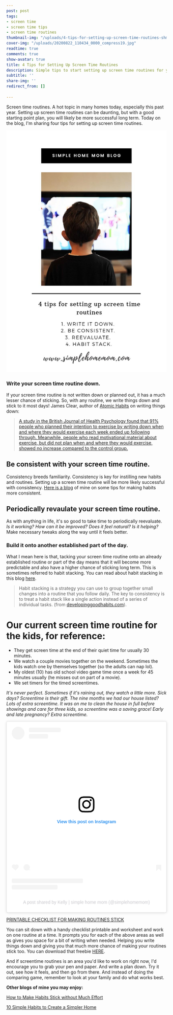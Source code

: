 ```yaml
---
post: post
tags:
- screen time
- screen time tips
- screen time routines
thumbnail-img: "/uploads/4-tips-for-setting-up-screen-time-routines-shm.jpg"
cover-img: "/uploads/20200822_110434_0000_compress19.jpg"
readtime: true
comments: true
show-avatar: true
title: 4 Tips for Setting Up Screen Time Routines
description: Simple tips to start setting up screen time routines for your family.
subtitle: ''
share-img: ''
redirect_from: []

---
```

Screen time routines. A hot topic in many homes today, especially this past year. Setting up screen time routines can be daunting, but with a good starting point plan, you will likely be more successful long term. Today on the blog, I'm sharing four tips for setting up screen time routines.

![A picture of a boy watching TV.](/uploads/4-tips-for-setting-up-screen-time-routines-shm.jpg "4 tips for setting up screen time routines SHM")

### Write your screen time routine down.

If your screen time routine is not written down or planned out, it has a much lesser chance of sticking. So, with any routine, we write things down and stick to it most days! James Clear, author of [Atomic Habits](https://jamesclear.com/atomic-habits) on writing things down:

> [A study in the British Journal of Health Psychology found that 91% people who planned their intention to exercise by writing down when and where they would exercise each week ended up following through. Meanwhile, people who read motivational material about exercise, but did not plan when and where they would exercise, showed no increase compared to the control group. ](https://jamesclear.com/implementation-intentions)

## Be consistent with your screen time routine.

Consistency breeds familiarity. Consistency is key for instilling new habits and routines. Setting up a screen time routine will be more likely successful with consistency. [Here is a blog](https://www.simplehomemom.com/how-to-make-a-plan-to-take-back-your-habits-or-instill-new-ones/) of mine on some tips for making habits more consistent.

## Periodically revaulate your screen time routine.

As with anything in life, it's so good to take time to periodically reevaluate. _Is it working? How can it be improved? Does it feel natural? Is it helping?_ Make necessary tweaks along the way until it feels better.

### Build it onto another established part of the day. 

What I mean here is that, tacking your screen time routine onto an already established routine or part of the day means that it will become more predictable and also have a higher chance of sticking long term. This is sometimes referred to habit stacking. You can read about habit stacking in this blog [here](https://www.simplehomemom.com/how-to-make-habits-stick-without-much-effort/).

> Habit stacking is a strategy you can use to group together small changes into a routine that you follow daily. The key to consistency is to treat a habit stack like a single action instead of a series of individual tasks. (from [developinggoodhabits.com](http://www.developinggoodhabits.com/)).

# Our current screen time routine for the kids, for reference:

* They get screen time at the end of their quiet time for usually 30 minutes.
* We watch a couple movies together on the weekend. Sometimes the kids watch one by themselves together (so the adults can nap lol).
* My oldest (10) has old school video game time once a week for 45 minutes usually (he misses out on part of a movie).
* We set timers for the timed screentimes.

_It's never perfect. Sometimes if it's raining out, they watch a little more. Sick days? Screentime is their gift. The nine months we had our house listed? Lots of extra screentime. It was on me to clean the house in full before showings and care for three kids, so screentime was a saving grace! Early and late pregnancy? Extra screentime._

<blockquote class="instagram-media" data-instgrm-captioned data-instgrm-permalink="https://www.instagram.com/p/CMuho_DB-tu/?utm_source=ig_embed&amp;utm_campaign=loading" data-instgrm-version="13" style=" background:#FFF; border:0; border-radius:3px; box-shadow:0 0 1px 0 rgba(0,0,0,0.5),0 1px 10px 0 rgba(0,0,0,0.15); margin: 1px; max-width:540px; min-width:326px; padding:0; width:99.375%; width:-webkit-calc(100% - 2px); width:calc(100% - 2px);"><div style="padding:16px;"> <a href="https://www.instagram.com/p/CMuho_DB-tu/?utm_source=ig_embed&amp;utm_campaign=loading" style=" background:#FFFFFF; line-height:0; padding:0 0; text-align:center; text-decoration:none; width:100%;" target="_blank"> <div style=" display: flex; flex-direction: row; align-items: center;"> <div style="background-color: #F4F4F4; border-radius: 50%; flex-grow: 0; height: 40px; margin-right: 14px; width: 40px;"></div> <div style="display: flex; flex-direction: column; flex-grow: 1; justify-content: center;"> <div style=" background-color: #F4F4F4; border-radius: 4px; flex-grow: 0; height: 14px; margin-bottom: 6px; width: 100px;"></div> <div style=" background-color: #F4F4F4; border-radius: 4px; flex-grow: 0; height: 14px; width: 60px;"></div></div></div><div style="padding: 19% 0;"></div> <div style="display:block; height:50px; margin:0 auto 12px; width:50px;"><svg width="50px" height="50px" viewBox="0 0 60 60" version="1.1" xmlns="https://www.w3.org/2000/svg" xmlns:xlink="https://www.w3.org/1999/xlink"><g stroke="none" stroke-width="1" fill="none" fill-rule="evenodd"><g transform="translate(-511.000000, -20.000000)" fill="#000000"><g><path d="M556.869,30.41 C554.814,30.41 553.148,32.076 553.148,34.131 C553.148,36.186 554.814,37.852 556.869,37.852 C558.924,37.852 560.59,36.186 560.59,34.131 C560.59,32.076 558.924,30.41 556.869,30.41 M541,60.657 C535.114,60.657 530.342,55.887 530.342,50 C530.342,44.114 535.114,39.342 541,39.342 C546.887,39.342 551.658,44.114 551.658,50 C551.658,55.887 546.887,60.657 541,60.657 M541,33.886 C532.1,33.886 524.886,41.1 524.886,50 C524.886,58.899 532.1,66.113 541,66.113 C549.9,66.113 557.115,58.899 557.115,50 C557.115,41.1 549.9,33.886 541,33.886 M565.378,62.101 C565.244,65.022 564.756,66.606 564.346,67.663 C563.803,69.06 563.154,70.057 562.106,71.106 C561.058,72.155 560.06,72.803 558.662,73.347 C557.607,73.757 556.021,74.244 553.102,74.378 C549.944,74.521 548.997,74.552 541,74.552 C533.003,74.552 532.056,74.521 528.898,74.378 C525.979,74.244 524.393,73.757 523.338,73.347 C521.94,72.803 520.942,72.155 519.894,71.106 C518.846,70.057 518.197,69.06 517.654,67.663 C517.244,66.606 516.755,65.022 516.623,62.101 C516.479,58.943 516.448,57.996 516.448,50 C516.448,42.003 516.479,41.056 516.623,37.899 C516.755,34.978 517.244,33.391 517.654,32.338 C518.197,30.938 518.846,29.942 519.894,28.894 C520.942,27.846 521.94,27.196 523.338,26.654 C524.393,26.244 525.979,25.756 528.898,25.623 C532.057,25.479 533.004,25.448 541,25.448 C548.997,25.448 549.943,25.479 553.102,25.623 C556.021,25.756 557.607,26.244 558.662,26.654 C560.06,27.196 561.058,27.846 562.106,28.894 C563.154,29.942 563.803,30.938 564.346,32.338 C564.756,33.391 565.244,34.978 565.378,37.899 C565.522,41.056 565.552,42.003 565.552,50 C565.552,57.996 565.522,58.943 565.378,62.101 M570.82,37.631 C570.674,34.438 570.167,32.258 569.425,30.349 C568.659,28.377 567.633,26.702 565.965,25.035 C564.297,23.368 562.623,22.342 560.652,21.575 C558.743,20.834 556.562,20.326 553.369,20.18 C550.169,20.033 549.148,20 541,20 C532.853,20 531.831,20.033 528.631,20.18 C525.438,20.326 523.257,20.834 521.349,21.575 C519.376,22.342 517.703,23.368 516.035,25.035 C514.368,26.702 513.342,28.377 512.574,30.349 C511.834,32.258 511.326,34.438 511.181,37.631 C511.035,40.831 511,41.851 511,50 C511,58.147 511.035,59.17 511.181,62.369 C511.326,65.562 511.834,67.743 512.574,69.651 C513.342,71.625 514.368,73.296 516.035,74.965 C517.703,76.634 519.376,77.658 521.349,78.425 C523.257,79.167 525.438,79.673 528.631,79.82 C531.831,79.965 532.853,80.001 541,80.001 C549.148,80.001 550.169,79.965 553.369,79.82 C556.562,79.673 558.743,79.167 560.652,78.425 C562.623,77.658 564.297,76.634 565.965,74.965 C567.633,73.296 568.659,71.625 569.425,69.651 C570.167,67.743 570.674,65.562 570.82,62.369 C570.966,59.17 571,58.147 571,50 C571,41.851 570.966,40.831 570.82,37.631"></path></g></g></g></svg></div><div style="padding-top: 8px;"> <div style=" color:#3897f0; font-family:Arial,sans-serif; font-size:14px; font-style:normal; font-weight:550; line-height:18px;"> View this post on Instagram</div></div><div style="padding: 12.5% 0;"></div> <div style="display: flex; flex-direction: row; margin-bottom: 14px; align-items: center;"><div> <div style="background-color: #F4F4F4; border-radius: 50%; height: 12.5px; width: 12.5px; transform: translateX(0px) translateY(7px);"></div> <div style="background-color: #F4F4F4; height: 12.5px; transform: rotate(-45deg) translateX(3px) translateY(1px); width: 12.5px; flex-grow: 0; margin-right: 14px; margin-left: 2px;"></div> <div style="background-color: #F4F4F4; border-radius: 50%; height: 12.5px; width: 12.5px; transform: translateX(9px) translateY(-18px);"></div></div><div style="margin-left: 8px;"> <div style=" background-color: #F4F4F4; border-radius: 50%; flex-grow: 0; height: 20px; width: 20px;"></div> <div style=" width: 0; height: 0; border-top: 2px solid transparent; border-left: 6px solid #f4f4f4; border-bottom: 2px solid transparent; transform: translateX(16px) translateY(-4px) rotate(30deg)"></div></div><div style="margin-left: auto;"> <div style=" width: 0px; border-top: 8px solid #F4F4F4; border-right: 8px solid transparent; transform: translateY(16px);"></div> <div style=" background-color: #F4F4F4; flex-grow: 0; height: 12px; width: 16px; transform: translateY(-4px);"></div> <div style=" width: 0; height: 0; border-top: 8px solid #F4F4F4; border-left: 8px solid transparent; transform: translateY(-4px) translateX(8px);"></div></div></div> <div style="display: flex; flex-direction: column; flex-grow: 1; justify-content: center; margin-bottom: 24px;"> <div style=" background-color: #F4F4F4; border-radius: 4px; flex-grow: 0; height: 14px; margin-bottom: 6px; width: 224px;"></div> <div style=" background-color: #F4F4F4; border-radius: 4px; flex-grow: 0; height: 14px; width: 144px;"></div></div></a><p style=" color:#c9c8cd; font-family:Arial,sans-serif; font-size:14px; line-height:17px; margin-bottom:0; margin-top:8px; overflow:hidden; padding:8px 0 7px; text-align:center; text-overflow:ellipsis; white-space:nowrap;"><a href="https://www.instagram.com/p/CMuho_DB-tu/?utm_source=ig_embed&amp;utm_campaign=loading" style=" color:#c9c8cd; font-family:Arial,sans-serif; font-size:14px; font-style:normal; font-weight:normal; line-height:17px; text-decoration:none;" target="_blank">A post shared by Kelly | simple home mom (@simplehomemom)</a></p></div></blockquote> <script async src="//www.instagram.com/embed.js"></script>

[PRINTABLE CHECKLIST FOR MAKING ROUTINES STICK](https://mailchi.mp/f38d1e9c8274/printable-checklist-for-making-routines-stick)

You can sit down with a handy checklist printable and worksheet and work on one routine at a time. It prompts you for each of the above areas as well as gives you space for a bit of writing when needed. Helping you write things down and giving you that much more chance of making your routines stick too. You can download that freebie [HERE](https://mailchi.mp/f38d1e9c8274/printable-checklist-for-making-routines-stick).

And if screentime routines is an area you'd like to work on right now, I'd encourage you to grab your pen and paper. And write a plan down. Try it out, see how it feels, and then go from there. And instead of doing the comparing game, remember to look at your family and do what works best.

**Other blogs of mine you may enjoy:**

[How to Make Habits Stick without Much Effort](https://www.simplehomemom.com/how-to-make-habits-stick-without-much-effort/)

[10 Simple Habits to Create a Simpler Home](https://www.simplehomemom.com/10-simple-habits-to-create-a-simpler-home/)